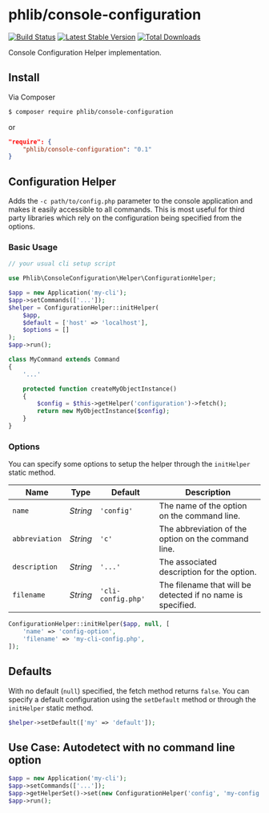 # phlib/console-configuration

[![Build Status](https://img.shields.io/travis/phlib/console-configuration/master.svg)](https://travis-ci.org/phlib/console-configuration)
[![Latest Stable Version](https://img.shields.io/packagist/v/phlib/console-configuration.svg)](https://packagist.org/packages/phlib/console-configuration)
[![Total Downloads](https://img.shields.io/packagist/dt/phlib/console-configuration.svg)](https://packagist.org/packages/phlib/console-configuration)

Console Configuration Helper implementation.

## Install

Via Composer

``` bash
$ composer require phlib/console-configuration
```
or
``` JSON
"require": {
    "phlib/console-configuration": "0.1"
}
```

## Configuration Helper

Adds the ```-c path/to/config.php``` parameter to the console application and makes it easily accessible to all 
commands. This is most useful for third party libraries which rely on the configuration being specified from the 
options.

### Basic Usage

```php
// your usual cli setup script

use Phlib\ConsoleConfiguration\Helper\ConfigurationHelper;

$app = new Application('my-cli');
$app->setCommands(['...']);
$helper = ConfigurationHelper::initHelper(
    $app,
    $default = ['host' => 'localhost'],
    $options = []
);
$app->run();

```

```php
class MyCommand extends Command
{
    '...'

    protected function createMyObjectInstance()
    {
        $config = $this->getHelper('configuration')->fetch();
        return new MyObjectInstance($config);
    }
}
```

### Options
You can specify some options to setup the helper through the ```initHelper``` static method.

|Name|Type|Default|Description|
|----|----|-------|-----------|
|`name`|*String*|`'config'`|The name of the option on the command line.|
|`abbreviation`|*String*|`'c'`|The abbreviation of the option on the command line.|
|`description`|*String*|`'...'`|The associated description for the option.|
|`filename`|*String*|`'cli-config.php'`|The filename that will be detected if no name is specified.|

```php
ConfigurationHelper::initHelper($app, null, [
    'name' => 'config-option',
    'filename' => 'my-cli-config.php',
]);
```

## Defaults
With no default (```null```) specified, the fetch method returns ```false```. You can specify a default configuration 
using the ```setDefault``` method or through the ```initHelper``` static method.

```php
$helper->setDefault(['my' => 'default']);
```

## Use Case: Autodetect with no command line option
```php
$app = new Application('my-cli');
$app->setCommands(['...']);
$app->getHelperSet()->set(new ConfigurationHelper('config', 'my-config.php'));
$app->run();
```
